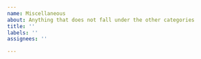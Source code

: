 ```yaml
---
name: Miscellaneous
about: Anything that does not fall under the other categories
title: ''
labels: ''
assignees: ''

---
```



